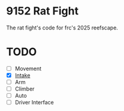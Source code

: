 # 9152 Rat Fight
The rat fight's code for frc's 2025 reefscape.

# TODO
- [ ] Movement
- [x] [Intake](https://github.com/Rat-Fight/2025-RATCODE/tree/intake)
- [ ] Arm
- [ ] Climber
- [ ] Auto
- [ ] Driver Interface
